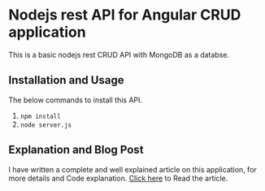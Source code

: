 # Nodejs rest API for Angular CRUD application

This is a basic nodejs rest CRUD API with MongoDB as a databse. 

## Installation and Usage
The below commands to install this API.
1. `npm install`
2. `node server.js`


## Explanation and Blog Post
I have written a complete and well explained article on this application, for more details and Code explanation. [Click here](http://www.codershood.info/2016/10/23/angular-2-crud-application-using-nodejs/) to Read the article.
